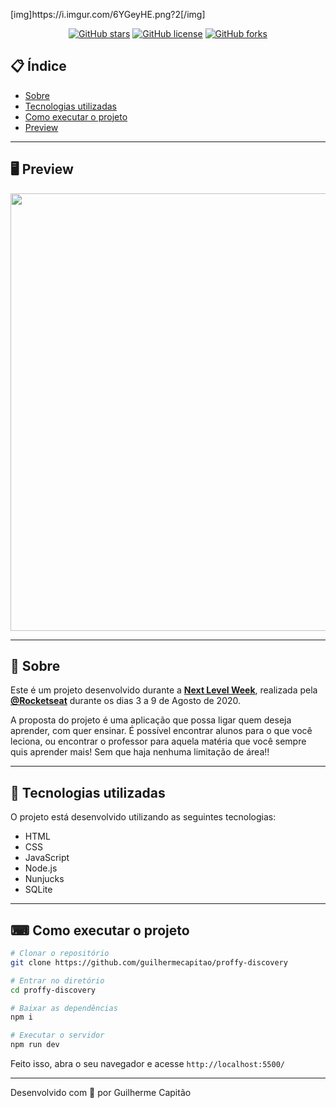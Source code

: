 <p>
  [img]https://i.imgur.com/6YGeyHE.png?2[/img]
<div align="center">

[![GitHub stars](https://img.shields.io/github/stars/marviniDev/cinemac)](https://github.com/marviniDev/cinemac/stargazers)<space> <space>[![GitHub license](https://img.shields.io/github/license/marviniDev/cinemac)](https://github.com/marviniDev/cinemac//blob/master/LICENSE)<space> <space>[![GitHub forks](https://img.shields.io/github/forks/marviniDev/cinemac)](https://github.com/marviniDev/cinemac//network)

</div>

## 📋 Índice

- [Sobre](#-Sobre)
- [Tecnologias utilizadas](#-Tecnologias-utilizadas)
- [Como executar o projeto](#-Como-executar-o-projeto)
- [Preview](#-Preview)

---

## 🖥 Preview

<p align="center">
  <img src="https://ik.imagekit.io/capitao/Proffy/final_1596781937_urgAUoPC-.jpg" width="700" >
</p>

---

## 📖 Sobre

Este é um projeto desenvolvido durante a **[Next Level Week](https://nextlevelweek.com/)**, realizada pela **[@Rocketseat](https://github.com/Rocketseat)** durante os dias 3 a 9 de Agosto de 2020.

A proposta do projeto é uma aplicação que possa ligar quem deseja aprender, com quer ensinar. É possível encontrar alunos para o que você leciona, ou encontrar o professor para aquela matéria que você sempre quis aprender mais! Sem que haja nenhuma limitação de área!!

---

## 🚀 Tecnologias utilizadas

O projeto está desenvolvido utilizando as seguintes tecnologias:

- HTML
- CSS
- JavaScript
- Node.js
- Nunjucks
- SQLite

---

## ⌨ Como executar o projeto

```bash
# Clonar o repositório
git clone https://github.com/guilhermecapitao/proffy-discovery

# Entrar no diretório
cd proffy-discovery

# Baixar as dependências
npm i

# Executar o servidor
npm run dev
```

Feito isso, abra o seu navegador e acesse `http://localhost:5500/`

---

Desenvolvido com 💜 por Guilherme Capitão
